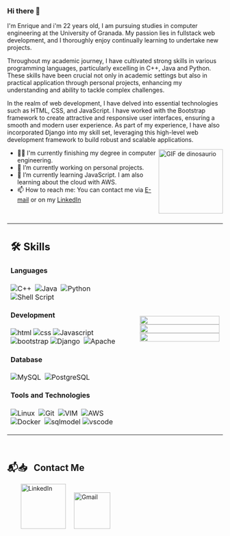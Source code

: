 ### Hi there 👋

I'm Enrique and i'm 22 years old, I am pursuing studies in computer engineering at the University of Granada. My passion lies in fullstack web development, and I thoroughly enjoy continually learning to undertake new projects.

Throughout my academic journey, I have cultivated strong skills in various programming languages, particularly excelling in C++, Java and Python. These skills have been crucial not only in academic settings but also in practical application through personal projects, enhancing my understanding and ability to tackle complex challenges.

In the realm of web development, I have delved into essential technologies such as HTML, CSS, and JavaScript. I have worked with the Bootstrap framework to create attractive and responsive user interfaces, ensuring a smooth and modern user experience.
As part of my experience, I have also incorporated Django into my skill set, leveraging this high-level web development framework to build robust and scalable applications. 

<img align="right" width="150" height="150" src="https://github.com/Enaraque/enaraque/assets/74021522/87d1fd42-a9f9-4b61-895a-d266a9d8941e" alt="GIF de dinosaurio" width="300">

- 👨‍💻 I'm currently finishing my degree in computer engineering. 
- 🔭 I’m currently working on personal projects.
- 🌱 I’m currently learning JavaScript. I am also learning about the cloud with AWS.
- 📫 How to reach me: You can contact me via [E-mail](mailto:enriquearakes@gmail.com) or on my [LinkedIn](https://www.linkedin.com/in/enrique-araque-espinosa-b1ba65230)

<table width="100%" >
 <tr>
    <td width="60%">
     
  ## 🛠️ Skills
  
  #### Languages
  
  ![C++](https://img.shields.io/badge/-C++-05122A?style=flat&logo=C%2B%2B&logoColor=00599C)&nbsp;
  ![Java](https://img.shields.io/badge/Java-%23150458.svg?style=flat&logo=java&logoColor=orange)&nbsp;
  ![Python](https://img.shields.io/badge/-Python-05122A?style=flat&logo=python)&nbsp;
  ![Shell Script](https://img.shields.io/badge/Shell_Script-121011?style=flat&logo=gnu-bash&logoColor=white)
  
  
  #### Development
  ![html](https://img.shields.io/badge/HTML-E34F26?style=flat&logo=html5&logoColor=white)
  ![css](https://img.shields.io/badge/CSS-1572B6?style=flat&logo=css3&logoColor=white)
  ![Javascript](https://img.shields.io/badge/JavaScript-F7DF1E?style=flat&logo=javascript&logoColor=black)&nbsp;
  ![bootstrap](https://img.shields.io/badge/Bootstrap-7952B3?style=flat&logo=bootstrap&logoColor=white)
  ![Django](https://img.shields.io/badge/Django-092E20?style=flat&logo=django&logoColor=white)&nbsp;
  ![Apache](https://img.shields.io/badge/Apache-D22128?style=flat&logo=Apache&logoColor=white)

  
  #### Database

  ![MySQL](https://img.shields.io/badge/MySQL-00000F?style=flat&logo=mysql&logoColor=white)&nbsp;
  ![PostgreSQL](https://img.shields.io/badge/PostgreSQL-316192?style=flat&logo=postgresql&logoColor=green)

  
  #### Tools and Technologies
  
  ![Linux](https://img.shields.io/badge/Linux-05122A?style=flat&logo=linux&logoColor=white)&nbsp;
  ![Git](https://img.shields.io/badge/-Git-05122A?style=flat&logo=git)&nbsp;
  ![VIM](https://img.shields.io/badge/VIM-%2311AB00.svg?&style=flat&logo=vim&logoColor=white)&nbsp;
  ![AWS](https://img.shields.io/badge/Amazon_AWS-232F3E?style=flat&logo=amazon-aws&logoColor=white)&nbsp;
  ![Docker](https://img.shields.io/badge/Docker-2CA5E0?style=flat&logo=docker&logoColor=white)&nbsp;
  ![sqlmodel](https://img.shields.io/badge/sqlModel-A957C8?style=flat&logo=)
  ![vscode](https://img.shields.io/badge/macOS-6A7071?style=flat&logo=macos)

       
  </td>
  <td>
    <p align="center">
      <img width="100%" src="https://github-readme-stats.vercel.app/api?username=enaraque&theme=algolia&show_icons=true&bg_color=transparent&title_color=navy&text_color=black" />
      </br>
      <img width="100%" src="https://github-readme-streak-stats.herokuapp.com/?user=enaraque"/>
      </br>
      <img width="100%" src="https://github-readme-stats.vercel.app/api/top-langs/?username=enaraque&exclude_repo=Portfolio,HomePal&langs_count=7&layout=compact&bg_color=transparent" />
    </p>
  </td>
  
  </br>
</table>

</br>

## 📬📥 &nbsp; Contact Me

&nbsp; &nbsp; &nbsp; &nbsp; <a href="https://www.linkedin.com/in/enrique-araque-espinosa-b1ba65230/"><img width="105px" alt="LinkedIn" src="https://img.shields.io/badge/LinkedIn%20-%230077B5.svg?&style=flat&logo=linkedin&logoColor=white"/></a> &nbsp;&nbsp;&nbsp;
<a href="mailto:enriquearakes@gmail.com"><img width="85px" alt="Gmail" src="https://img.shields.io/badge/Gmail-D14836?style=flat&logo=gmail&logoColor=white" /></a> &nbsp; &nbsp; 
